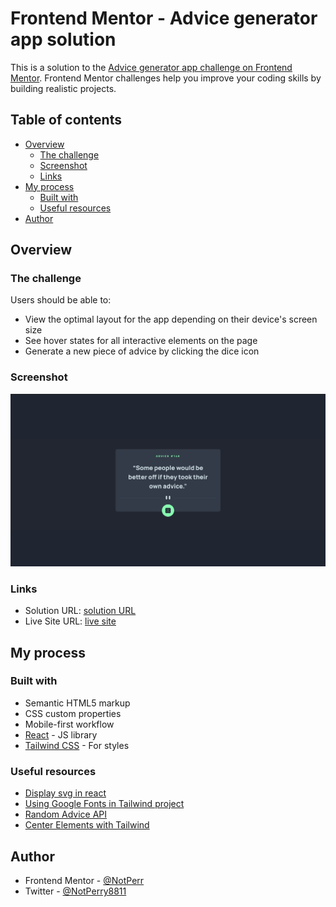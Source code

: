 # Frontend Mentor - Advice generator app solution

This is a solution to the [Advice generator app challenge on Frontend Mentor](https://www.frontendmentor.io/challenges/advice-generator-app-QdUG-13db). Frontend Mentor challenges help you improve your coding skills by building realistic projects.

## Table of contents

- [Overview](#overview)
  - [The challenge](#the-challenge)
  - [Screenshot](#screenshot)
  - [Links](#links)
- [My process](#my-process)
  - [Built with](#built-with)
  - [Useful resources](#useful-resources)
- [Author](#author)


## Overview

### The challenge

Users should be able to:

- View the optimal layout for the app depending on their device's screen size
- See hover states for all interactive elements on the page
- Generate a new piece of advice by clicking the dice icon

### Screenshot

![](./screenshot.jpg)

### Links

- Solution URL: [solution URL](https://www.frontendmentor.io/solutions/responsive-advice-generator-made-with-react-and-tailwind-css-CqPh8kpN9S)
- Live Site URL: [live site](https://spiffy-custard-ebdb7f.netlify.app/)

## My process

### Built with

- Semantic HTML5 markup
- CSS custom properties
- Mobile-first workflow
- [React](https://reactjs.org/) - JS library
- [Tailwind CSS](https://tailwindcss.com/) - For styles



### Useful resources

- [Display svg in react](https://stackoverflow.com/questions/52163810/how-do-i-reference-a-local-svg-in-react)
- [Using Google Fonts in Tailwind project](https://www.elvisduru.com/blog/how-to-add-google-fonts-tailwind)
- [Random Advice API](https://api.adviceslip.com/)
- [Center Elements with Tailwind](https://daily-dev-tips.com/posts/center-elements-with-tailwind-css/)

## Author

- Frontend Mentor - [@NotPerr](https://www.frontendmentor.io/profile/NotPerr)
- Twitter - [@NotPerry8811](https://www.twitter.com/NotPerry8811)


